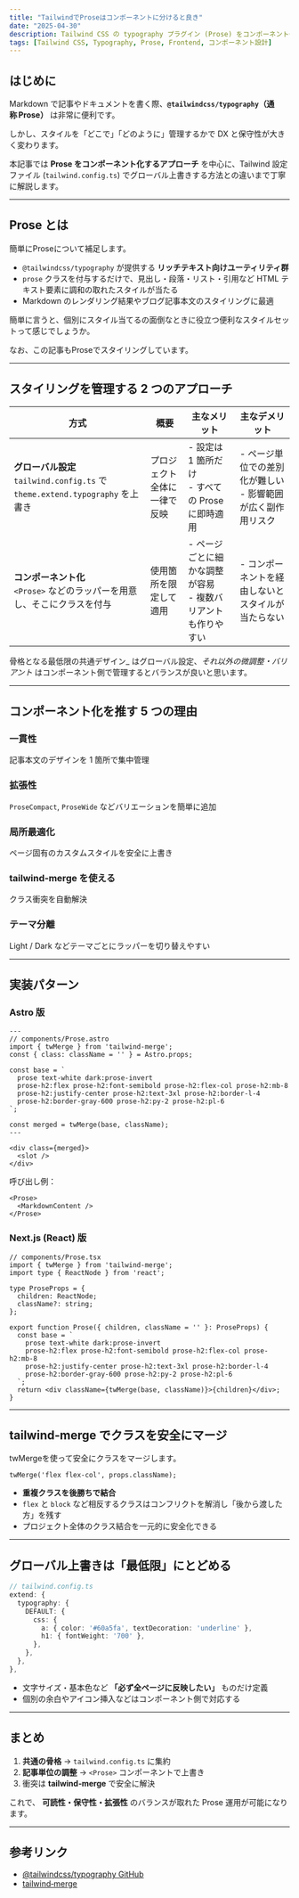 ```yaml
---
title: "TailwindでProseはコンポーネントに分けると良き"
date: "2025-04-30"
description: Tailwind CSS の typography プラグイン (Prose) をコンポーネント化する理由と、Astro / Next.js での実装手順を詳しく解説します。
tags: [Tailwind CSS, Typography, Prose, Frontend, コンポーネント設計]
---
```


## はじめに

Markdown で記事やドキュメントを書く際、**`@tailwindcss/typography`（通称 Prose）** は非常に便利です。

しかし、スタイルを「どこで」「どのように」管理するかで DX と保守性が大きく変わります。

本記事では **Prose をコンポーネント化するアプローチ** を中心に、Tailwind 設定ファイル (`tailwind.config.ts`) でグローバル上書きする方法との違いまで丁寧に解説します。

---

## Prose とは

簡単にProseについて補足します。

- `@tailwindcss/typography` が提供する **リッチテキスト向けユーティリティ群**  
- `prose` クラスを付与するだけで、見出し・段落・リスト・引用など HTML テキスト要素に調和の取れたスタイルが当たる  
- Markdown のレンダリング結果やブログ記事本文のスタイリングに最適

簡単に言うと、個別にスタイル当てるの面倒なときに役立つ便利なスタイルセットって感じでしょうか。

なお、この記事もProseでスタイリングしています。

---

## スタイリングを管理する 2 つのアプローチ

| 方式 | 概要 | 主なメリット | 主なデメリット |
|------|------|--------------|----------------|
| **グローバル設定**<br>`tailwind.config.ts` で `theme.extend.typography` を上書き | プロジェクト全体に一律で反映 | - 設定は 1 箇所だけ<br>- すべての Prose に即時適用 | - ページ単位での差別化が難しい<br>- 影響範囲が広く副作用リスク |
| **コンポーネント化**<br>`<Prose>` などのラッパーを用意し、そこにクラスを付与 | 使用箇所を限定して適用 | - ページごとに細かな調整が容易<br>- 複数バリアントも作りやすい | - コンポーネントを経由しないとスタイルが当たらない |

骨格となる最低限の共通デザイン_ はグローバル設定、_それ以外の微調整・バリアント_ はコンポーネント側で管理するとバランスが良いと思います。

---

## コンポーネント化を推す 5 つの理由

### 一貫性

記事本文のデザインを 1 箇所で集中管理  

### 拡張性

`ProseCompact`, `ProseWide` などバリエーションを簡単に追加  

### 局所最適化

ページ固有のカスタムスタイルを安全に上書き  

### tailwind‑merge を使える

クラス衝突を自動解決 

### テーマ分離

Light / Dark などテーマごとにラッパーを切り替えやすい  

---

## 実装パターン

### Astro 版

```astro
---
// components/Prose.astro
import { twMerge } from 'tailwind-merge';
const { class: className = '' } = Astro.props;

const base = `
  prose text-white dark:prose-invert
  prose-h2:flex prose-h2:font-semibold prose-h2:flex-col prose-h2:mb-8
  prose-h2:justify-center prose-h2:text-3xl prose-h2:border-l-4
  prose-h2:border-gray-600 prose-h2:py-2 prose-h2:pl-6
`;

const merged = twMerge(base, className);
---

<div class={merged}>
  <slot />
</div>
```

呼び出し例：

```astro
<Prose>
  <MarkdownContent />
</Prose>
```

### Next.js (React) 版

```tsx
// components/Prose.tsx
import { twMerge } from 'tailwind-merge';
import type { ReactNode } from 'react';

type ProseProps = {
  children: ReactNode;
  className?: string;
};

export function Prose({ children, className = '' }: ProseProps) {
  const base = `
    prose text-white dark:prose-invert
    prose-h2:flex prose-h2:font-semibold prose-h2:flex-col prose-h2:mb-8
    prose-h2:justify-center prose-h2:text-3xl prose-h2:border-l-4
    prose-h2:border-gray-600 prose-h2:py-2 prose-h2:pl-6
  `;
  return <div className={twMerge(base, className)}>{children}</div>;
}
```

---

## tailwind‑merge でクラスを安全にマージ

twMergeを使って安全にクラスをマージします。

```tsx
twMerge('flex flex-col', props.className);
```

- **重複クラスを後勝ちで結合**  
- `flex` と `block` など相反するクラスはコンフリクトを解消し「後から渡した方」を残す  
- プロジェクト全体のクラス結合を一元的に安全化できる

---

## グローバル上書きは「最低限」にとどめる

```ts
// tailwind.config.ts
extend: {
  typography: {
    DEFAULT: {
      css: {
        a: { color: '#60a5fa', textDecoration: 'underline' },
        h1: { fontWeight: '700' },
      },
    },
  },
},
```

- 文字サイズ・基本色など **「必ず全ページに反映したい」** ものだけ定義  
- 個別の余白やアイコン挿入などはコンポーネント側で対応する

---

## まとめ

1. **共通の骨格** → `tailwind.config.ts` に集約  
2. **記事単位の調整** → `<Prose>` コンポーネントで上書き  
3. 衝突は **tailwind‑merge** で安全に解決  

これで、 **可読性・保守性・拡張性** のバランスが取れた Prose 運用が可能になります。

---

## 参考リンク

- [@tailwindcss/typography GitHub](https://github.com/tailwindlabs/tailwindcss-typography)
- [tailwind‑merge](https://github.com/dcastil/tailwind-merge)
